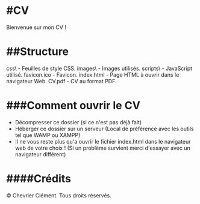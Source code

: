 #CV
================================================================================
Bienvenue sur mon CV !

##Structure
================================================================================
css\              - Feuilles de style CSS.
images\           - Images utilisés.
scripts\          - JavaScript utilisé.
favicon.ico       - Favicon.
index.html        - Page HTML à ouvrir dans le navigateur Web.
CV.pdf            - CV au format PDF.

###Comment ouvrir le CV
================================================================================
- Décompresser ce dossier (si ce n'est pas déjà fait)
- Héberger ce dossier sur un serveur (Local de préférence avec les outils tel que WAMP ou XAMPP)
- Il ne vous reste plus qu'a ouvrir le fichier index.html dans le navigateur web de votre choix !
(Si un problème survient merci d'essayer avec un navigateur différent)

####Crédits
================================================================================
© Chevrier Clément. Tous droits réservés.
